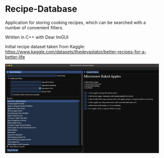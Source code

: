 # Recipe-Database

Application for storing cooking recipes, which can be searched with a number of convenient filters.

Written in C++ with Dear ImGUI

Initial recipe dataset taken from Kaggle: https://www.kaggle.com/datasets/thedevastator/better-recipes-for-a-better-life

![alt text](https://github.com/JackBaer/Recipe-Database/blob/main/images/MainMenu.png?raw=true)
